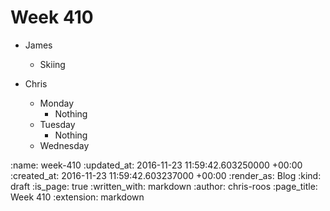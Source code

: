 Week 410
========

* James
  * Skiing

* Chris
  * Monday
    * Nothing
  * Tuesday
    * Nothing
  * Wednesday


:name: week-410
:updated_at: 2016-11-23 11:59:42.603250000 +00:00
:created_at: 2016-11-23 11:59:42.603237000 +00:00
:render_as: Blog
:kind: draft
:is_page: true
:written_with: markdown
:author: chris-roos
:page_title: Week 410
:extension: markdown
